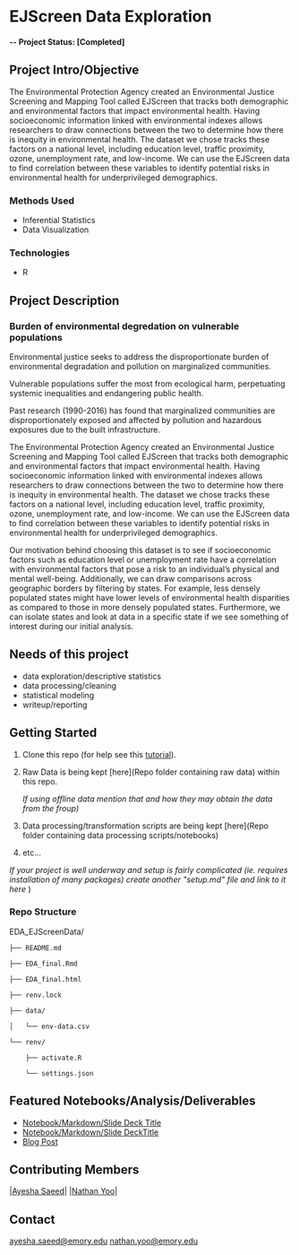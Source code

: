 # EJScreen Data Exploration

#### -- Project Status: [Completed]

## Project Intro/Objective
The Environmental Protection Agency created an Environmental Justice Screening and Mapping Tool called EJScreen that tracks both demographic and environmental factors that impact environmental health. Having socioeconomic information linked with environmental indexes allows researchers to draw connections between the two to determine how there is inequity in environmental health. The dataset we chose tracks these factors on a national level, including education level, traffic proximity, ozone, unemployment rate, and low-income. We can use the EJScreen data to find correlation between these variables to identify potential risks in environmental health for underprivileged demographics.

### Methods Used
* Inferential Statistics
* Data Visualization

### Technologies
* R 

## Project Description

### Burden of environmental degredation on vulnerable populations
Environmental justice seeks to address the disproportionate burden of environmental degradation and pollution on marginalized communities. 

Vulnerable populations suffer the most from ecological harm, perpetuating systemic inequalities and endangering public health.

Past research (1990-2016) has found that marginalized communities are disproportionately exposed and affected by pollution and hazardous exposures due to the built infrastructure.

The Environmental Protection Agency created an Environmental Justice Screening and Mapping Tool called EJScreen that tracks both demographic and environmental factors that impact environmental health. Having socioeconomic information linked with environmental indexes allows researchers to draw connections between the two to determine how there is inequity in environmental health. The dataset we chose tracks these factors on a national level, including education level, traffic proximity, ozone, unemployment rate, and low-income. We can use the EJScreen data to find correlation between these variables to identify potential risks in environmental health for underprivileged demographics.

Our motivation behind choosing this dataset is to see if socioeconomic factors such as education level or unemployment rate have a correlation with environmental factors that pose a risk to an individual’s physical and mental well-being. Additionally, we can draw comparisons across geographic borders by filtering by states. For example, less densely populated states might have lower levels of environmental health disparities as compared to those in more densely populated states. Furthermore, we can isolate states and look at data in a specific state if we see something of interest during our initial analysis.

## Needs of this project
- data exploration/descriptive statistics
- data processing/cleaning
- statistical modeling
- writeup/reporting

## Getting Started

1. Clone this repo (for help see this [tutorial](https://help.github.com/articles/cloning-a-repository/)).
2. Raw Data is being kept [here](Repo folder containing raw data) within this repo.

    *If using offline data mention that and how they may obtain the data from the froup)*
    
3. Data processing/transformation scripts are being kept [here](Repo folder containing data processing scripts/notebooks)
4. etc...

*If your project is well underway and setup is fairly complicated (ie. requires installation of many packages) create another "setup.md" file and link to it here*  )

### Repo Structure 
EDA_EJScreenData/

    ├── README.md
    
    ├── EDA_final.Rmd
    
    ├── EDA_final.html
    
    ├── renv.lock
    
    ├── data/
    
    │   └── env-data.csv
    
    └── renv/
    
        ├── activate.R
        
        └── settings.json


## Featured Notebooks/Analysis/Deliverables
* [Notebook/Markdown/Slide Deck Title](link)
* [Notebook/Markdown/Slide DeckTitle](link)
* [Blog Post](link)


## Contributing Members
|[Ayesha Saeed](https://github.com/[ayeshasaeed97])| 
|[Nathan Yoo](https://github.com/[yoo-nathan])|

## Contact 
ayesha.saeed@emory.edu
nathan.yoo@emory.edu 
